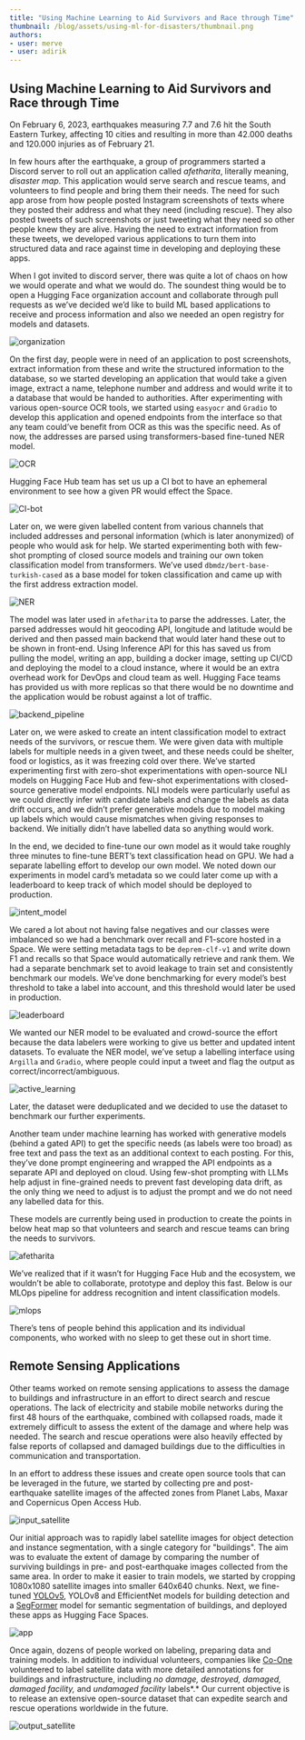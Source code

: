```yaml
---
title: "Using Machine Learning to Aid Survivors and Race through Time" 
thumbnail: /blog/assets/using-ml-for-disasters/thumbnail.png
authors:
- user: merve
- user: adirik
---
```


## Using Machine Learning to Aid Survivors and Race through Time

<!-- {blog_metadata} -->
<!-- {authors} -->

On February 6, 2023, earthquakes measuring 7.7 and 7.6 hit the South Eastern Turkey, affecting 10 cities and resulting in more than 42.000 deaths and 120.000 injuries as of February 21.

In few hours after the earthquake, a group of programmers started a Discord server to roll out an application called *afetharita*, literally meaning, *disaster map*. This application would serve search and rescue teams, and volunteers to find people and bring them their needs. The need for such app arose from how people posted Instagram screenshots of texts where they posted their address and what they need (including rescue). They also posted tweets of such screenshots or just tweeting what they need so other people knew they are alive. Having the need to extract information from these tweets, we developed various applications to turn them into structured data and race against time in developing and deploying these apps. 

When I got invited to discord server, there was quite a lot of chaos on how we would operate and what we would do. The soundest thing would be to open a Hugging Face organization account and collaborate through pull requests as we’ve decided we’d like to build ML based applications to receive and process information and also we needed an open registry for models and datasets. 

![organization](assets/using-ml-for-disasters/org.png)

On the first day, people were in need of an application to post screenshots, extract information from these and write the structured information to the database, so we started developing an application that would take a given image, extract a name, telephone number and address and would write it to a database that would be handed to authorities. After experimenting with various open-source OCR tools, we started using `easyocr` and `Gradio` to develop this application and opened endpoints from the interface so that any team could’ve benefit from OCR as this was the specific need. As of now, the addresses are parsed using transformers-based fine-tuned NER model. 

![OCR](assets/using-ml-for-disasters/ocr-app.png)

Hugging Face Hub team has set us up a CI bot to have an ephemeral environment to see how a given PR would effect the Space. 

![CI-bot](assets/using-ml-for-disasters/ci-bot.png)

Later on, we were given labelled content from various channels that included addresses and personal information (which is later anonymized) of people who would ask for help. We started experimenting both with few-shot prompting of closed source models and training our own token classification model from transformers. We’ve used `dbmdz/bert-base-turkish-cased` as a base model for token classification and came up with the first address extraction model. 

![NER](assets/using-ml-for-disasters/deprem-ner.png)

The model was later used in `afetharita` to parse the addresses. Later, the parsed addresses would hit geocoding API, longitude and latitude would be derived and then passed main backend that would later hand these out to be shown in front-end. Using Inference API for this has saved us from pulling the model, writing an app, building a docker image, setting up CI/CD and deploying the model to a cloud instance, where it would be an extra overhead work for DevOps and cloud team as well. Hugging Face teams has provided us with more replicas so that there would be no downtime and the application would be robust against a lot of traffic.

![backend_pipeline](assets/using-ml-for-disasters/production_pipeline.png)

Later on, we were asked to create an intent classification model to extract needs of the survivors, or rescue them. We were given data with multiple labels for multiple needs in a given tweet, and these needs could be shelter, food or logistics, as it was freezing cold over there. We’ve started experimenting first with zero-shot experimentations with open-source NLI models on Hugging Face Hub and few-shot experimentations with closed-source generative model endpoints. NLI models were particularly useful as we could directly infer with candidate labels and change the labels as data drift occurs, and we didn’t prefer generative models due to model making up labels which would cause mismatches when giving responses to backend. We initially didn’t have labelled data so anything would work.

In the end, we decided to fine-tune our own model as it would take roughly three minutes to fine-tune BERT’s text classification head on GPU. We had a separate labelling effort to develop our own model. We noted down our experiments in model card’s metadata so we could later come up with a leaderboard to keep track of which model should be deployed to production. 

![intent_model](assets/using-ml-for-disasters/model-repo.png)

We cared a lot about not having false negatives and our classes were imbalanced so we had a benchmark over recall and F1-score hosted in a Space. We were setting metadata tags to be `deprem-clf-v1` and write down F1 and recalls so that Space would automatically retrieve and rank them. We had a separate benchmark set to avoid leakage to train set and consistently benchmark our models. We’ve done benchmarking for every model’s best threshold to take a label into account, and this threshold would later be used in production.

![leaderboard](assets/using-ml-for-disasters/leaderboard.png)

We wanted our NER model to be evaluated and crowd-source the effort because the data labelers were working to give us better and updated intent datasets. To evaluate the NER model, we’ve setup a labelling interface using `Argilla` and `Gradio`, where people could input a tweet and flag the output as correct/incorrect/ambiguous.

![active_learning](assets/using-ml-for-disasters/active-learning.png)

Later, the dataset were deduplicated and we decided to use the dataset to benchmark our further experiments. 

Another team under machine learning has worked with generative models (behind a gated API) to get the specific needs (as labels were too broad) as free text and pass the text as an additional context to each posting. For this, they’ve done prompt engineering and wrapped the API endpoints as a separate API and deployed on cloud. Using few-shot prompting with LLMs help adjust in fine-grained needs to prevent fast developing data drift, as the only thing we need to adjust is to adjust the prompt and we do not need any labelled data for this.

These models are currently being used in production to create the points in below heat map so that volunteers and search and rescue teams can bring the needs to survivors. 

![afetharita](assets/using-ml-for-disasters/afetharita.png)

We’ve realized that if it wasn’t for Hugging Face Hub and the ecosystem, we wouldn’t be able to collaborate, prototype and deploy this fast. Below is our MLOps pipeline for address recognition and intent classification models. 

![mlops](assets/using-ml-for-disasters/pipeline.png)

There’s tens of people behind this application and its individual components, who worked with no sleep to get these out in short time. 

## Remote Sensing Applications

Other teams worked on remote sensing applications to assess the damage to buildings and infrastructure in an effort to direct search and rescue operations. The lack of electricity and stabile mobile networks during the first 48 hours of the earthquake, combined with collapsed roads, made it extremely difficult to assess the extent of the damage and where help was needed. The search and rescue operations were also heavily effected by false reports of collapsed and damaged buildings due to the difficulties in communication and transportation.

In an effort to address these issues and create open source tools that can be leveraged in the future, we started by collecting pre and post-earthquake satellite images of the affected zones from Planet Labs, Maxar and Copernicus Open Access Hub. 

![input_satellite](assets/using-ml-for-disasters/input_satellite.jpeg)

Our initial approach was to rapidly label satellite images for object detection and instance segmentation, with a single category for "buildings". The aim was to evaluate the extent of damage by comparing the number of surviving buildings in pre- and post-earthquake images collected from the same area. In order to make it easier to train models, we started by cropping 1080x1080 satellite images into smaller 640x640 chunks. Next, we fine-tuned  [YOLOv5](https://huggingface.co/spaces/deprem-ml/deprem_satellite_test), YOLOv8 and EfficientNet models for building detection and a [SegFormer](https://huggingface.co/spaces/deprem-ml/deprem_satellite_semantic_whu) model for semantic segmentation of buildings, and deployed these apps as Hugging Face Spaces. 

![app](assets/using-ml-for-disasters/app.png)

Once again, dozens of people worked on labeling, preparing data and training models. In addition to individual volunteers, companies like [Co-One](https://co-one.co/) volunteered to label satellite data with more detailed annotations for buildings and infrastructure, including *no damage, destroyed, damaged, damaged facility,* and *undamaged facility* labels*.* Our current objective is to release an extensive open-source dataset that can expedite search and rescue operations worldwide in the future.

![output_satellite](assets/using-ml-for-disasters/output_satellite.png)

